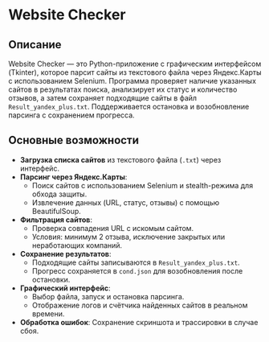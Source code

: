 # Website Checker

## Описание
Website Checker — это Python-приложение с графическим интерфейсом (Tkinter), которое парсит сайты из текстового файла через Яндекс.Карты с использованием Selenium. Программа проверяет наличие указанных сайтов в результатах поиска, анализирует их статус и количество отзывов, а затем сохраняет подходящие сайты в файл `Result_yandex_plus.txt`. Поддерживается остановка и возобновление парсинга с сохранением прогресса.

## Основные возможности
- **Загрузка списка сайтов** из текстового файла (`.txt`) через интерфейс.
- **Парсинг через Яндекс.Карты**:
  - Поиск сайтов с использованием Selenium и stealth-режима для обхода защиты.
  - Извлечение данных (URL, статус, отзывы) с помощью BeautifulSoup.
- **Фильтрация сайтов**:
  - Проверка совпадения URL с искомым сайтом.
  - Условия: минимум 2 отзыва, исключение закрытых или неработающих компаний.
- **Сохранение результатов**:
  - Подходящие сайты записываются в `Result_yandex_plus.txt`.
  - Прогресс сохраняется в `cond.json` для возобновления после остановки.
- **Графический интерфейс**:
  - Выбор файла, запуск и остановка парсинга.
  - Отображение логов и счётчика найденных сайтов в реальном времени.
- **Обработка ошибок**: Сохранение скриншота и трассировки в случае сбоя.
